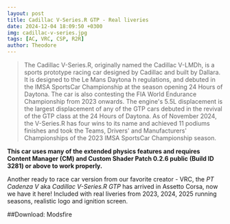 ```yaml
---
layout: post
title: Cadillac V-Series.R GTP - Real liveries
date: 2024-12-04 18:09:50 +0300
img: cadillac-v-series.jpg
tags: [AC, VRC, CSP, R2R]
author: Theodore
---
```

> The Cadillac V-Series.R, originally named the Cadillac V-LMDh, is a sports prototype racing car designed by Cadillac and built by Dallara. It is designed to the Le Mans Daytona h regulations, and debuted in the IMSA SportsCar Championship at the season opening 24 Hours of Daytona. The car is also contesting the FIA World Endurance Championship from 2023 onwards. The engine's 5.5L displacement is the largest displacement of any of the GTP cars debuted in the revival of the GTP class at the 24 Hours of Daytona.
As of November 2024, the V-Series.R has four wins to its name and achieved 11 podiums finishes and took the Teams, Drivers' and Manufacturers' Championships of the 2023 IMSA SportsCar Championship season.

**This car uses many of the extended physics features and requires Content Manager (CM) and Custom Shader Patch 0.2.6 public (Build ID 3281) or above to work properly.**

Another ready to race car version from our favorite creator - VRC, the *PT Cadenza V* aka *Cadillac V-Series.R GTP* has arrived in Assetto Corsa, now we have it here! Included with real liveries from 2023, 2024, 2025 running seasons, realistic logo and ignition screen.

##Download:
Modsfire
